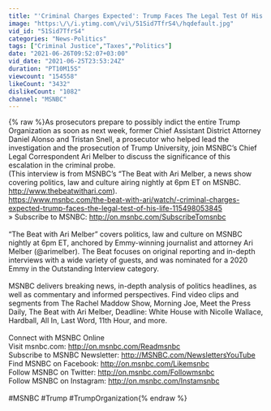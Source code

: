 ```yaml
---
title: "'Criminal Charges Expected': Trump Faces The Legal Test Of His Life"
image: "https:\/\/i.ytimg.com\/vi\/51Sid7TfrS4\/hqdefault.jpg"
vid_id: "51Sid7TfrS4"
categories: "News-Politics"
tags: ["Criminal Justice","Taxes","Politics"]
date: "2021-06-26T09:52:07+03:00"
vid_date: "2021-06-25T23:53:24Z"
duration: "PT10M15S"
viewcount: "154558"
likeCount: "3432"
dislikeCount: "1082"
channel: "MSNBC"
---
```

{% raw %}As prosecutors prepare to possibly indict the entire Trump Organization as soon as next week, former Chief Assistant District Attorney Daniel Alonso and Tristan Snell, a prosecutor who helped lead the investigation and the prosecution of Trump University, join MSNBC’s Chief Legal Correspondent Ari Melber to discuss the significance of this escalation in the criminal probe.<br />(This interview is from MSNBC’s “The Beat with Ari Melber, a news show covering politics, law and culture airing nightly at 6pm ET on MSNBC. <a rel="nofollow" target="blank" href="http://www.thebeatwithari.com).">http://www.thebeatwithari.com).</a><br /><a rel="nofollow" target="blank" href="https://www.msnbc.com/the-beat-with-ari/watch/-criminal-charges-expected-trump-faces-the-legal-test-of-his-life-115498053845">https://www.msnbc.com/the-beat-with-ari/watch/-criminal-charges-expected-trump-faces-the-legal-test-of-his-life-115498053845</a><br />» Subscribe to MSNBC: <a rel="nofollow" target="blank" href="http://on.msnbc.com/SubscribeTomsnbc">http://on.msnbc.com/SubscribeTomsnbc</a><br /><br />“The Beat with Ari Melber” covers politics, law and culture on MSNBC nightly at 6pm ET, anchored by Emmy-winning journalist and attorney Ari Melber (@arimelber).  The Beat focuses on original reporting and in-depth interviews with a wide variety of guests, and was nominated for a 2020 Emmy in the Outstanding Interview category.<br /><br />MSNBC delivers breaking news, in-depth analysis of politics headlines, as well as commentary and informed perspectives. Find video clips and segments from The Rachel Maddow Show, Morning Joe, Meet the Press Daily, The Beat with Ari Melber, Deadline: White House with Nicolle Wallace, Hardball, All In, Last Word, 11th Hour, and more.<br /><br />Connect with MSNBC Online<br />Visit msnbc.com: <a rel="nofollow" target="blank" href="http://on.msnbc.com/Readmsnbc">http://on.msnbc.com/Readmsnbc</a><br />Subscribe to MSNBC Newsletter: <a rel="nofollow" target="blank" href="http://MSNBC.com/NewslettersYouTube">http://MSNBC.com/NewslettersYouTube</a><br />Find MSNBC on Facebook: <a rel="nofollow" target="blank" href="http://on.msnbc.com/Likemsnbc">http://on.msnbc.com/Likemsnbc</a><br />Follow MSNBC on Twitter: <a rel="nofollow" target="blank" href="http://on.msnbc.com/Followmsnbc">http://on.msnbc.com/Followmsnbc</a><br />Follow MSNBC on Instagram: <a rel="nofollow" target="blank" href="http://on.msnbc.com/Instamsnbc">http://on.msnbc.com/Instamsnbc</a><br /><br />#MSNBC #Trump #TrumpOrganization{% endraw %}
